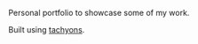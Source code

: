 Personal portfolio to showcase some of my work.

Built using [tachyons](https://github.com/tachyons-css/tachyons).
